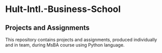 # Hult-Intl.-Business-School
## Projects and Assignments
This repository contains projects and assignments, produced individually and in team, during MsBA course using Python language.
